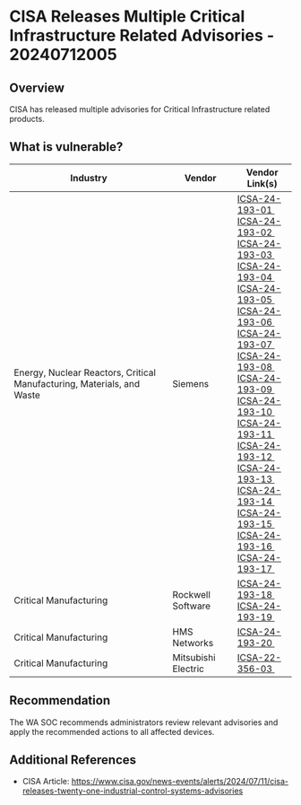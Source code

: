 # CISA Releases Multiple Critical Infrastructure Related Advisories - 20240712005

## Overview

CISA has released multiple advisories for Critical Infrastructure related products.

## What is vulnerable?

| Industry | Vendor | Vendor Link(s) |
| --- | --- | --- |
| Energy, Nuclear Reactors, Critical Manufacturing, Materials, and Waste | Siemens | [ICSA-24-193-01 ](https://www.cisa.gov/news-events/ics-advisories/icsa-24-193-01) </br> [ICSA-24-193-02 ](https://www.cisa.gov/news-events/ics-advisories/icsa-24-193-02) </br> [ICSA-24-193-03 ](https://www.cisa.gov/news-events/ics-advisories/icsa-24-193-03) </br> [ICSA-24-193-04 ](https://www.cisa.gov/news-events/ics-advisories/icsa-24-193-04) </br> [ICSA-24-193-05 ](https://www.cisa.gov/news-events/ics-advisories/icsa-24-193-05) </br> [ICSA-24-193-06 ](https://www.cisa.gov/news-events/ics-advisories/icsa-24-193-06) </br> [ICSA-24-193-07 ](https://www.cisa.gov/news-events/ics-advisories/icsa-24-193-07) </br> [ICSA-24-193-08 ](https://www.cisa.gov/news-events/ics-advisories/icsa-24-193-08) </br> [ICSA-24-193-09 ](https://www.cisa.gov/news-events/ics-advisories/icsa-24-193-09) </br> [ICSA-24-193-10 ](https://www.cisa.gov/news-events/ics-advisories/icsa-24-193-10) </br> [ICSA-24-193-11 ](https://www.cisa.gov/news-events/ics-advisories/icsa-24-193-11) </br> [ICSA-24-193-12 ](https://www.cisa.gov/news-events/ics-advisories/icsa-24-193-12) </br> [ICSA-24-193-13 ](https://www.cisa.gov/news-events/ics-advisories/icsa-24-193-13) </br> [ICSA-24-193-14 ](https://www.cisa.gov/news-events/ics-advisories/icsa-24-193-14) </br> [ICSA-24-193-15 ](https://www.cisa.gov/news-events/ics-advisories/icsa-24-193-15) </br> [ICSA-24-193-16 ](https://www.cisa.gov/news-events/ics-advisories/icsa-24-193-16) </br> [ICSA-24-193-17 ](https://www.cisa.gov/news-events/ics-advisories/icsa-24-193-17)  |
| Critical Manufacturing | Rockwell Software | [ICSA-24-193-18 ](https://www.cisa.gov/news-events/ics-advisories/icsa-24-193-18) </br> [ICSA-24-193-19 ](https://www.cisa.gov/news-events/ics-advisories/icsa-24-193-19) </br> |
| Critical Manufacturing | HMS Networks | [ICSA-24-193-20 ](https://www.cisa.gov/news-events/ics-advisories/icsa-24-193-20) |
| Critical Manufacturing | Mitsubishi Electric | [ICSA-22-356-03 ](https://www.cisa.gov/news-events/ics-advisories/icsa-22-356-03) |

## Recommendation

The WA SOC recommends administrators review relevant advisories and apply the recommended actions to all affected devices.

## Additional References

- CISA Article: <https://www.cisa.gov/news-events/alerts/2024/07/11/cisa-releases-twenty-one-industrial-control-systems-advisories>